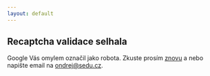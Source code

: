 ```yaml
---
layout: default
---
```


## Recaptcha validace selhala

Google Vás omylem označil jako robota. Zkuste prosím [znovu](javascript:history.back()) a nebo napište email na <ondrej@sedu.cz>.


